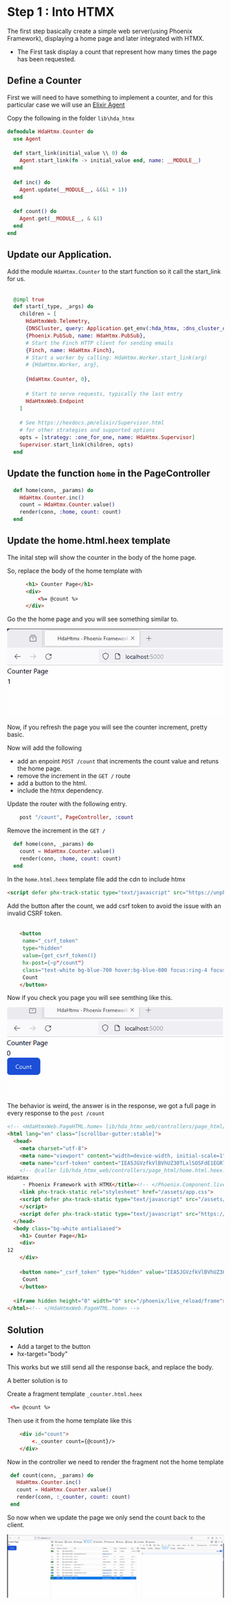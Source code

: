 # Step 1 : Into HTMX

The first step basically create a simple web server(using Phoenix Framework), displaying a home page and later integrated with HTMX.

- The First task display a count that represent how many times the page has been requested.


## Define a Counter

First we will need to have something to implement a counter, and for this particular case we will use an [Elixir Agent](https://hexdocs.pm/elixir/1.12.3/Agent.html)

Copy the following in the folder `lib\hda_htmx`


```elixir
defmodule HdaHtmx.Counter do
  use Agent

  def start_link(initial_value \\ 0) do
    Agent.start_link(fn -> initial_value end, name: __MODULE__)
  end

  def inc() do
    Agent.update(__MODULE__, &(&1 + 1))
  end

  def count() do
    Agent.get(__MODULE__, & &1)
  end
end

```

## Update our Application.

Add the module `HdaHtmx.Counter` to the start function so it call the start_link for us.

```elixir

  @impl true
  def start(_type, _args) do
    children = [
      HdaHtmxWeb.Telemetry,
      {DNSCluster, query: Application.get_env(:hda_htmx, :dns_cluster_query) || :ignore},
      {Phoenix.PubSub, name: HdaHtmx.PubSub},
      # Start the Finch HTTP client for sending emails
      {Finch, name: HdaHtmx.Finch},
      # Start a worker by calling: HdaHtmx.Worker.start_link(arg)
      # {HdaHtmx.Worker, arg},
      
      {HdaHtmx.Counter, 0},

      # Start to serve requests, typically the last entry
      HdaHtmxWeb.Endpoint
    ]

    # See https://hexdocs.pm/elixir/Supervisor.html
    # for other strategies and supported options
    opts = [strategy: :one_for_one, name: HdaHtmx.Supervisor]
    Supervisor.start_link(children, opts)
  end

```

## Update the function `home` in the PageController

```elixir
  def home(conn, _params) do
    HdaHtmx.Counter.inc()
    count = HdaHtmx.Counter.value()
    render(conn, :home, count: count)
  end
```  

## Update the home.html.heex template
The inital step will show the counter in the body of the 
home page. 

So, replace the body of the home template with

```html
      <h1> Counter Page</h1>
      <div> 
          <%= @count %>
      </div>  

```

Go the the home page and you will see something similar to.

![Home Page](./img/step1_counter.gif)

Now, if you refresh the page you will see the counter increment, pretty basic.


Now will add the following

 - add an enpoint `POST /count` that increments the count
  value and retuns the home page.
 - remove the increment in the `GET /` route
 - add a button to the html.
 - include the htmx dependency.


Update the router with the following entry.

```elixir
    post "/count", PageController, :count
```    

Remove the increment in the `GET /`

```elixir
  def home(conn, _params) do
    count = HdaHtmx.Counter.value()
    render(conn, :home, count: count)
  end
```

In the `home.html.heex` template file add the cdn to include htmx

```html
<script defer phx-track-static type="text/javascript" src="https://unpkg.com/htmx.org@1.9.11" integrity="sha384-0gxUXCCR8yv9FM2b+U3FDbsKthCI66oH5IA9fHppQq9DDMHuMauqq1ZHBpJxQ0J0" crossorigin="anonymous"></script>
```

Add the button after the count, we add csrf token to avoid the issue with an invalid CSRF token.

```html

    <button 
     name="_csrf_token"
     type="hidden"
     value={get_csrf_token()}
     hx-post={~p"/count"}
     class="text-white bg-blue-700 hover:bg-blue-800 focus:ring-4 focus:ring-blue-300 font-medium rounded-lg text-sm px-5 py-2.5 me-2 mb-2 dark:bg-blue-600 dark:hover:bg-blue-700 focus:outline-none dark:focus:ring-blue-800">
     Count
    </button>
  ```  

Now if you check you page you will see semthing like this.


![Added Counter](./img/step1_counter2.gif)

The behavior is weird, the answer is in the response, we got a full page in every response to the `post /count`

```html
<!-- <HdaHtmxWeb.PageHTML.home> lib/hda_htmx_web/controllers/page_html/home.html.heex:1 () --><!DOCTYPE html>
<html lang="en" class="[scrollbar-gutter:stable]">
  <head>
    <meta charset="utf-8">
    <meta name="viewport" content="width=device-width, initial-scale=1">
    <meta name="csrf-token" content="IEA5JGVzfkVlBVhUZ30TLxlSOSFdE1EGR7OHUKK6RM0lJODxzkHmdC6s">
    <!-- @caller lib/hda_htmx_web/controllers/page_html/home.html.heex:7 () --><!-- <Phoenix.Component.live_title> lib/phoenix_component.ex:2002 (phoenix_live_view) --><title data-suffix=" · Phoenix Framework with HTMX">
HdaHtmx
     · Phoenix Framework with HTMX</title><!-- </Phoenix.Component.live_title> -->
    <link phx-track-static rel="stylesheet" href="/assets/app.css">
    <script defer phx-track-static type="text/javascript" src="/assets/app.js">
    </script>
    <script defer phx-track-static type="text/javascript" src="https://unpkg.com/htmx.org@1.9.11" integrity="sha384-0gxUXCCR8yv9FM2b+U3FDbsKthCI66oH5IA9fHppQq9DDMHuMauqq1ZHBpJxQ0J0" crossorigin="anonymous"></script>
  </head>
  <body class="bg-white antialiased">
    <h1> Counter Page</h1>
    <div> 
12
    </div>  

    <button name="_csrf_token" type="hidden" value="IEA5JGVzfkVlBVhUZ30TLxlSOSFdE1EGR7OHUKK6RM0lJODxzkHmdC6s" hx-post="/count" class="text-white bg-blue-700 hover:bg-blue-800 focus:ring-4 focus:ring-blue-300 font-medium rounded-lg text-sm px-5 py-2.5 me-2 mb-2 dark:bg-blue-600 dark:hover:bg-blue-700 focus:outline-none dark:focus:ring-blue-800">
     Count
    </button>

  <iframe hidden height="0" width="0" src="/phoenix/live_reload/frame"></iframe></body>
</html><!-- </HdaHtmxWeb.PageHTML.home> -->
```

## Solution

  - Add a target to the button
  - hx-target="body"

  This works but we still send all the response back, and replace the body.

 A better solution is to 

 Create a fragment template `_counter.html.heex`
```html
 <%= @count %>

```

Then use it from the home template like this

```html
    <div id="count">
        <._counter count={@count}/>
    </div>    
 ```

 Now in the controller we need to render the fragment not the home template 


 ```Elixir  
  def count(conn, _params) do
    HdaHtmx.Counter.inc()
    count = HdaHtmx.Counter.value()
    render(conn, :_counter, count: count)
  end
  ```

  So now when we update the page we only send the count back to the client.

![Fixed](./img/step1_counter3.gif)



